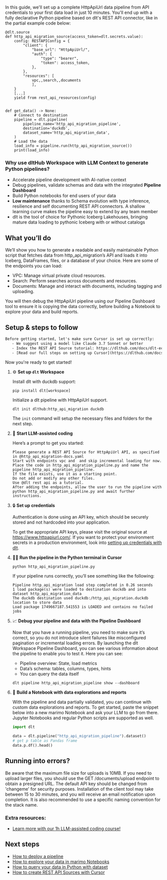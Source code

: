 In this guide, we'll set up a complete HttpApiUrl data pipeline from API credentials to your first data load in just 10 minutes. You'll end up with a fully declarative Python pipeline based on dlt's REST API connector, like in the partial example code below:

```python-outcome
@dlt.source
def http_api_migration_source(access_token=dlt.secrets.value):
    config: RESTAPIConfig = {
        "client": {
            "base_url": "HttpApiUrl/",
            "auth": {
                "type": "bearer",
                "token": access_token,
            },
        },
        "resources": [
            vpc,,search,,documents
            ],
    }
    [...]
    yield from rest_api_resources(config)


def get_data() -> None:
    # Connect to destination
    pipeline = dlt.pipeline(
        pipeline_name='http_api_migration_pipeline',
        destination='duckdb',
        dataset_name='http_api_migration_data', 
    )
    # Load the data
    load_info = pipeline.run(http_api_migration_source())
    print(load_info) 
```

### Why use dltHub Workspace with LLM Context to generate Python pipelines?

- Accelerate pipeline development with AI-native context
- Debug pipelines, validate schemas and data with the integrated **Pipeline Dashboard**
- Build Python notebooks for end users of your data
- **Low maintenance** thanks to Schema evolution with type inference, resilience and self documenting REST API connectors. A shallow learning curve makes the pipeline easy to extend by any team member
- dlt is the tool of choice for Pythonic Iceberg Lakehouses, bringing mature data loading to pythonic Iceberg with or without catalogs

## What you’ll do

We’ll show you how to generate a readable and easily maintainable Python script that fetches data from http_api_migration’s API and loads it into Iceberg, DataFrames, files, or a database of your choice. Here are some of the endpoints you can load:

- VPC: Manage virtual private cloud resources.
- Search: Perform searches across documents and resources.
- Documents: Manage and interact with documents, including tagging and uploading.

You will then debug the HttpApiUrl pipeline using our Pipeline Dashboard tool to ensure it is copying the data correctly, before building a Notebook to explore your data and build reports.

## Setup & steps to follow

```default
Before getting started, let's make sure Cursor is set up correctly:
   - We suggest using a model like Claude 3.7 Sonnet or better
   - Index the REST API Source tutorial: https://dlthub.com/docs/dlt-ecosystem/verified-sources/rest_api/ and add it to context as **@dlt rest api**
   - [Read our full steps on setting up Cursor](https://dlthub.com/docs/dlt-ecosystem/llm-tooling/cursor-restapi#23-configuring-cursor-with-documentation)
```

Now you're ready to get started!

1. ⚙️ **Set up `dlt` Workspace**
    
    Install dlt with duckdb support:
    ```shell
    pip install dlt[workspace]
    ```

    Initialize a dlt pipeline with HttpApiUrl support.
    ```shell
    dlt init dlthub:http_api_migration duckdb
    ```

    The `init` command will setup the necessary files and folders for the next step.
    
2. 🤠 **Start LLM-assisted coding**
    
    Here’s a prompt to get you started:
    
    ```prompt
    Please generate a REST API Source for HttpApiUrl API, as specified in @http_api_migration-docs.yaml 
    Start with endpoints vpc and  and skip incremental loading for now. 
    Place the code in http_api_migration_pipeline.py and name the pipeline http_api_migration_pipeline. 
    If the file exists, use it as a starting point. 
    Do not add or modify any other files. 
    Use @dlt rest api as a tutorial. 
    After adding the endpoints, allow the user to run the pipeline with python http_api_migration_pipeline.py and await further instructions.
    ```

    
3. 🔒 **Set up credentials** 
    
    Authentication is done using an API key, which should be securely stored and not hardcoded into your application.
    
    To get the appropriate API keys, please visit the original source at https://www.httpapiurl.com/.
    If you want to protect your environment secrets in a production environment, look into [setting up credentials with dlt](https://dlthub.com/docs/walkthroughs/add_credentials).
    
4. 🏃‍♀️ **Run the pipeline in the Python terminal in Cursor**
    
    ```shell
    python http_api_migration_pipeline.py
    ```
    
    If your pipeline runs correctly, you’ll see something like the following:
    
    ```shell
    Pipeline http_api_migration load step completed in 0.26 seconds
    1 load package(s) were loaded to destination duckdb and into dataset http_api_migration_data
    The duckdb destination used duckdb:/http_api_migration.duckdb location to store data
    Load package 1749667187.541553 is LOADED and contains no failed jobs
    ```
    
5. 📈 **Debug your pipeline and data with the Pipeline Dashboard**

    Now that you have a running pipeline, you need to make sure it’s correct, so you do not introduce silent failures like misconfigured pagination or incremental loading errors. By launching the dlt Workspace Pipeline Dashboard, you can see various information about the pipeline to enable you to test it. Here you can see:
    - Pipeline overview: State, load metrics
    - Data’s schema: tables, columns, types, hints
    - You can query the data itself
    
    ```shell
    dlt pipeline http_api_migration_pipeline show --dashboard
    ```
    
6. 🐍 **Build a Notebook with data explorations and reports**

    With the pipeline and data partially validated, you can continue with custom data explorations and reports. To get started, paste the snippet below into a new marimo Notebook and ask your LLM to go from there. Jupyter Notebooks and regular Python scripts are supported as well.

    
    ```python
    import dlt

   data = dlt.pipeline("http_api_migration_pipeline").dataset()
   # get p table as Pandas frame
   data.p.df().head()
    ```

## Running into errors?

Be aware that the maximum file size for uploads is 10MB. If you need to upload larger files, you should use the GET /documents/upload endpoint to obtain a presigned URL. The default API key should be changed from 'changeme' for security purposes. Installation of the client tool may take between 15 to 30 minutes, and you will receive an email notification upon completion. It is also recommended to use a specific naming convention for the stack name.

### Extra resources:

- [Learn more with our 1h LLM-assisted coding course!](https://www.youtube.com/watch?v=GGid70rnJuM)

## Next steps

- [How to deploy a pipeline](https://dlthub.com/docs/walkthroughs/deploy-a-pipeline)
- [How to explore your data in marimo Notebooks](https://dlthub.com/docs/general-usage/dataset-access/marimo)
- [How to query your data in Python with dataset](https://dlthub.com/docs/general-usage/dataset-access/dataset)
- [How to create REST API Sources with Cursor](https://dlthub.com/docs/dlt-ecosystem/llm-tooling/cursor-restapi)